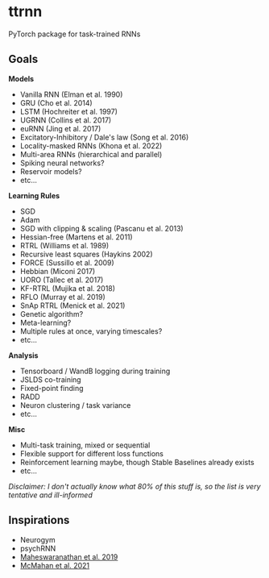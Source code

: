 # ttrnn
PyTorch package for task-trained RNNs

## Goals
**Models**
* Vanilla RNN (Elman et al. 1990)
* GRU (Cho et al. 2014)
* LSTM (Hochreiter et al. 1997)
* UGRNN (Collins et al. 2017)
* euRNN (Jing et al. 2017)
* Excitatory-Inhibitory / Dale's law (Song et al. 2016)
* Locality-masked RNNs (Khona et al. 2022)
* Multi-area RNNs (hierarchical and parallel)
* Spiking neural networks?
* Reservoir models?
* etc...

**Learning Rules**
* SGD
* Adam
* SGD with clipping & scaling (Pascanu et al. 2013)
* Hessian-free (Martens et al. 2011)
* RTRL (Williams et al. 1989)
* Recursive least squares (Haykins 2002)
* FORCE (Sussillo et al. 2009)
* Hebbian (Miconi 2017)
* UORO (Tallec et al. 2017)
* KF-RTRL (Mujika et al. 2018)
* RFLO (Murray et al. 2019)
* SnAp RTRL (Menick et al. 2021)
* Genetic algorithm?
* Meta-learning?
* Multiple rules at once, varying timescales?
* etc...

**Analysis**
* Tensorboard / WandB logging during training
* JSLDS co-training
* Fixed-point finding
* RADD
* Neuron clustering / task variance
* etc...

**Misc**
* Multi-task training, mixed or sequential
* Flexible support for different loss functions
* Reinforcement learning maybe, though Stable Baselines already exists
* etc...

*Disclaimer: I don't actually know what 80% of this stuff is, so the list is very tentative and ill-informed*

## Inspirations
* Neurogym
* psychRNN
* [Maheswaranathan et al. 2019](https://www.ncbi.nlm.nih.gov/pmc/articles/PMC7416639/)
* [McMahan et al. 2021](https://proceedings.neurips.cc/paper/2021/hash/b87039703fe79778e9f140b78621d7fb-Abstract.html)
